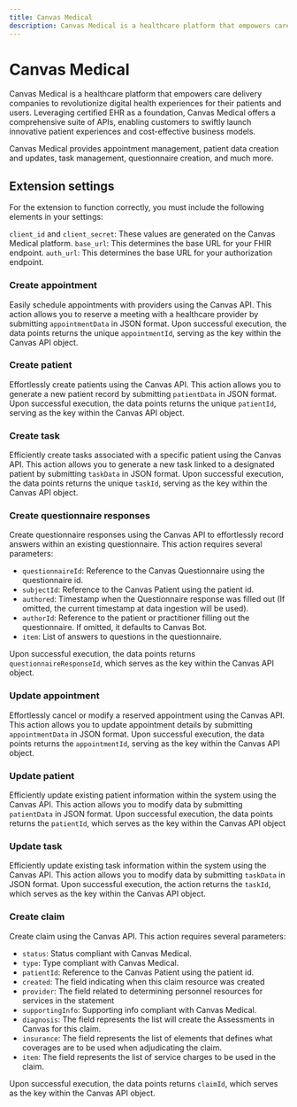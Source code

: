 ```yaml
---
title: Canvas Medical
description: Canvas Medical is a healthcare platform that empowers care delivery companies to revolutionize digital health experiences for their patients and users.
---
```


# Canvas Medical

Canvas Medical is a healthcare platform that empowers care delivery companies to revolutionize digital health experiences for their patients and users. Leveraging certified EHR as a foundation, Canvas Medical offers a comprehensive suite of APIs, enabling customers to swiftly launch innovative patient experiences and cost-effective business models.

Canvas Medical provides appointment management, patient data creation and updates, task management, questionnaire creation, and much more.

## Extension settings

For the extension to function correctly, you must include the following elements in your settings:

`client_id` and `client_secret`: These values are generated on the Canvas Medical platform.
`base_url`: This determines the base URL for your FHIR endpoint.
`auth_url`: This determines the base URL for your authorization endpoint.

### Create appointment

Easily schedule appointments with providers using the Canvas API. This action allows you to reserve a meeting with a healthcare provider by submitting `appointmentData` in JSON format. Upon successful execution, the data points returns the unique `appointmentId`, serving as the key within the Canvas API object.

### Create patient

Effortlessly create patients using the Canvas API. This action allows you to generate a new patient record by submitting `patientData` in JSON format. Upon successful execution, the data points returns the unique `patientId`, serving as the key within the Canvas API object.

### Create task

Efficiently create tasks associated with a specific patient using the Canvas API. This action allows you to generate a new task linked to a designated patient by submitting `taskData` in JSON format. Upon successful execution, the data points returns the unique `taskId`, serving as the key within the Canvas API object.

### Create questionnaire responses

Create questionnaire responses using the Canvas API to effortlessly record answers within an existing questionnaire. This action requires several parameters:

- `questionnaireId`: Reference to the Canvas Questionnaire using the questionnaire id.
- `subjectId`: Reference to the Canvas Patient using the patient id.
- `authored`: Timestamp when the Questionnaire response was filled out (If omitted, the current timestamp at data ingestion will be used).
- `authorId`: Reference to the patient or practitioner filling out the questionnaire. If omitted, it defaults to Canvas Bot.
- `item`: List of answers to questions in the questionnaire.

Upon successful execution, the data points returns `questionnaireResponseId`, which serves as the key within the Canvas API object.

### Update appointment

Effortlessly cancel or modify a reserved appointment using the Canvas API. This action allows you to update appointment details by submitting `appointmentData` in JSON format. Upon successful execution, the data points returns the `appointmentId`, serving as the key within the Canvas API object.

### Update patient

Efficiently update existing patient information within the system using the Canvas API. This action allows you to modify data by submitting `patientData` in JSON format. Upon successful execution, the data points returns the `patientId`, which serves as the key within the Canvas API object

### Update task

Efficiently update existing task information within the system using the Canvas API. This action allows you to modify data by submitting `taskData` in JSON format. Upon successful execution, the action returns the `taskId`, which serves as the key within the Canvas API object.

### Create claim

Create claim using the Canvas API. This action requires several parameters:

- `status`: Status compliant with Canvas Medical.
- `type`: Type compliant with Canvas Medical.
- `patientId`: Reference to the Canvas Patient using the patient id.
- `created`: The field indicating when this claim resource was created
- `provider`: The field related to determining personnel resources for services in the statement
- `supportingInfo`: Supporting info compliant with Canvas Medical.
- `diagnosis`: The field represents the list will create the Assessments in Canvas for this claim.
- `insurance`: The field represents the list of elements that defines what coverages are to be used when adjudicating the claim.
- `item`: The field represents the list of service charges to be used in the claim.

Upon successful execution, the data points returns `claimId`, which serves as the key within the Canvas API object.
